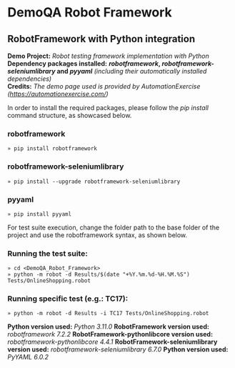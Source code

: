 # DemoQA Robot Framework
## RobotFramework with Python integration

**Demo Project:** *Robot testing framework implementation with Python*  
**Dependency packages installed:** **_robotframework_, _robotframework-seleniumlibrary_ and _pyyaml_** *(including their automatically installed dependencies)*  
**Credits:** *The demo page used is provided by AutomationExercise (https://automationexercise.com/)*

In order to install the required packages, please follow the *pip install* command structure, as showcased below.

### robotframework
`» pip install robotframework`

### robotframework-seleniumlibrary
`» pip install --upgrade robotframework-seleniumlibrary`

### pyyaml
`» pip install pyyaml`  

For test suite execution, change the folder path to the base folder of the project and use the robotframework syntax, as shown below.

### Running the test suite:
`» cd <DemoQA_Robot_Framework>`  
`» python -m robot -d Results/$(date "+%Y.%m.%d-%H.%M.%S") Tests/OnlineShopping.robot`

### Running specific test (e.g.: TC17):
`» python -m robot -d Results -i TC17 Tests/OnlineShopping.robot`

**Python version used:** *Python 3.11.0*
**RobotFramework version used:** *robotframework 7.2.2*
**RobotFramework-pythonlibcore version used:** *robotframework-pythonlibcore 4.4.1*
**RobotFramework-seleniumlibrary version used:** *robotframework-seleniumlibrary 6.7.0*
**Python version used:** *PyYAML 6.0.2*
